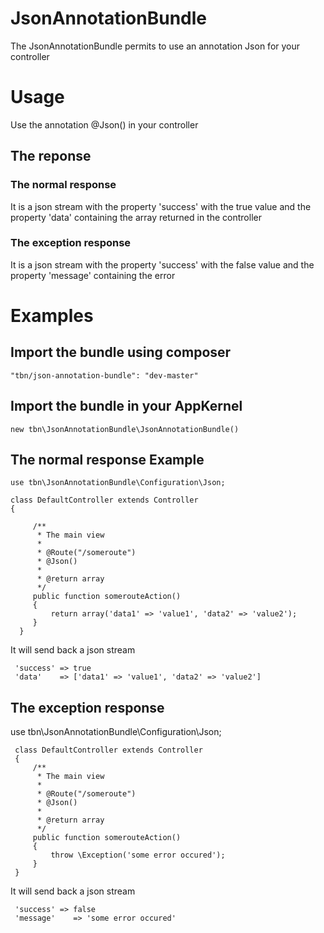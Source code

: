 JsonAnnotationBundle
=================

The JsonAnnotationBundle permits to use an annotation Json for your controller

# Usage

Use the annotation @Json() in your controller

## The reponse

### The normal response
It is a json stream with the property 'success' with the true value and the property 'data' containing the array returned in the controller
### The exception response
It is a json stream with the property 'success' with the false value and the property 'message' containing the error 
# Examples
## Import the bundle using composer
    "tbn/json-annotation-bundle": "dev-master"
## Import the bundle in your AppKernel
    new tbn\JsonAnnotationBundle\JsonAnnotationBundle()
## The normal response Example

    use tbn\JsonAnnotationBundle\Configuration\Json;
 
    class DefaultController extends Controller
    {
 
         /**
          * The main view
          *
          * @Route("/someroute")
          * @Json()
          *
          * @return array
          */
         public function somerouteAction()
         { 
  	         return array('data1' => 'value1', 'data2' => 'value2');
         }
      }

It will send back a json stream

     'success' => true
     'data'    => ['data1' => 'value1', 'data2' => 'value2']

## The exception response

 use tbn\JsonAnnotationBundle\Configuration\Json;
 
     class DefaultController extends Controller
     {
         /**
          * The main view
          *
          * @Route("/someroute")
          * @Json()
          *
          * @return array
          */
         public function somerouteAction()
         { 
    	     throw \Exception('some error occured');
         }
     }

It will send back a json stream

     'success' => false
     'message'    => 'some error occured'

